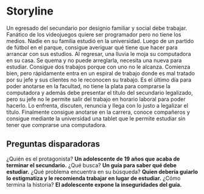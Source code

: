 # Storyline
Un egresado del secundario por designio familiar y social debe trabajar. Fanático de los videojuegos quiere ser programador pero no tiene los medios. Nadie en su familia estudió en la universidad. Luego de un partido de fútbol en el parque, consigue averiguar qué tiene que hacer para arrancar con sus estudios. Al regresar, una lluvia le moja su computadora en su casa. Se quema y no puede arreglarla, necesita una nueva para estudiar. Consigue dos trabajos porque con uno no le alcanza. Comienza bien, pero rápidamente entra en un espiral de trabajo donde es mal tratado por su jefe y sus clientes no le reconocen su trabajo. Es el último día para poder anotarse en la facultad, no tiene la plata para comprarse la computadora y además debe presentar el título del secundario legalizado, pero su jefe no le permite salir del trabajo en horario laboral para poder hacerlo. Lo enfrenta, discuten, renuncia y llega con lo justo a legalizar el título. Finalmente consigue anotarse en la carrera, conoce compañeros y consigue mediante la universidad una tablet que le permite estudiar sin tener que comprarse una computadora.

## Preguntas disparadoras
¿Quién es el protagonista? **Un adolescente de 19 años que acaba de terminar el secundario.**
¿Qué busca? **Un guía para saber qué debe estudiar.**
¿Qué problema encuentra en su búsqueda? **Quien debería guiarlo lo estigmatiza y le recomienda trabajar en lugar de estudiar.**
¿Cómo termina la historia? **El adolescente expone la inseguridades del guía.**
